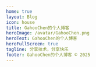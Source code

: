 ```yaml
---
home: true
layout: Blog
icon: house
title: GahooChen的个人博客
heroImage: /avatar/GahooChen.png
heroText: GahooChen的个人博客
heroFullScreen: true
tagline: 分享技术，分享快乐
footer: GahooChen的个人博客 © 2025
---
```


